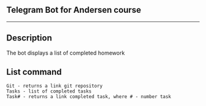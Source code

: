 ## Telegram Bot for Andersen course

---

## Description

The bot displays a list of completed homework

## List command

```
Git - returns a link git repository
Tasks - list of completed tasks
Task# - returns a link completed task, where # - number task
```
